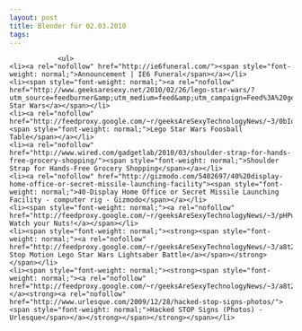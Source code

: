 ```yaml
---
layout: post
title: Blender für 02.03.2010
tags:
---
```



                <ul>
    <li><a rel="nofollow" href="http://ie6funeral.com/"><span style="font-weight: normal;">Announcement | IE6 Funeral</span></a></li>
    <li><span style="font-weight: normal;"><a rel="nofollow" href="http://www.geeksaresexy.net/2010/02/26/lego-star-wars/?utm_source=feedburner&amp;utm_medium=feed&amp;utm_campaign=Feed%3A%20geeksAreSexyTechnologyNews%20%28%5BGeeks%20are%20Sexy%5D%20technology%20news%29">Lego Star Wars</a></span></li>
    <li><a rel="nofollow" href="http://feedproxy.google.com/~r/geeksAreSexyTechnologyNews/~3/0bIobtp6rUg/"><span style="font-weight: normal;">Lego Star Wars Foosball Table</span></a></li>
    <li><a rel="nofollow" href="http://www.wired.com/gadgetlab/2010/03/shoulder-strap-for-hands-free-grocery-shopping/"><span style="font-weight: normal;">Shoulder Strap for Hands-Free Grocery Shopping</span></a></li>
    <li><a rel="nofollow" href="http://gizmodo.com/5482697/40%20display-home-office-or-secret-missile-launching-facility"><span style="font-weight: normal;">40-Display Home Office or Secret Missile Launching Facility - computer rig - Gizmodo</span></a></li>
    <li><span style="font-weight: normal;"><a rel="nofollow" href="http://feedproxy.google.com/~r/geeksAreSexyTechnologyNews/~3/pHPurFjXRu8/">Optimus! Watch your Nuts!</a></span></li>
    <li><span style="font-weight: normal;"><strong><span style="font-weight: normal;"><a rel="nofollow" href="http://feedproxy.google.com/~r/geeksAreSexyTechnologyNews/~3/a8t2SLifEfs/">Epic Stop Motion Lego Star Wars Lightsaber Battle</a></span></strong></span></li>
    <li><span style="font-weight: normal;"><strong><span style="font-weight: normal;"><a rel="nofollow" href="http://feedproxy.google.com/~r/geeksAreSexyTechnologyNews/~3/a8t2SLifEfs/"></a><strong><a rel="nofollow" href="http://www.urlesque.com/2009/12/28/hacked-stop-signs-photos/"><span style="font-weight: normal;">Hacked STOP Signs (Photos) - Urlesque</span></a></strong></span></strong></span></li>
</ul>
